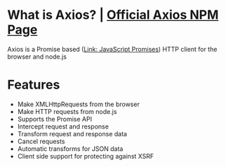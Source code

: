 # What is Axios? | [Official Axios NPM Page](https://www.npmjs.com/package/axios)
Axios is a Promise based ([Link: JavaScript Promises](https://nodejs.dev/learn/understanding-javascript-promises)) HTTP client for the browser and node.js

# Features
- Make XMLHttpRequests from the browser
- Make HTTP requests from node.js
- Supports the Promise API
- Intercept request and response
- Transform request and response data
- Cancel requests
- Automatic transforms for JSON data
- Client side support for protecting against XSRF

